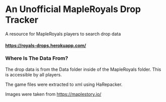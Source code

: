 # An Unofficial MapleRoyals Drop Tracker
A resource for MapleRoyals players to search drop data

#### https://royals-drops.herokuapp.com/

### Where Is The Data From?
The drop data is from the Data folder inside of the MapleRoyals folder. This is accessible by all players. 

The game files were extracted to xml using HaRepacker.

Images were taken from https://maplestory.io/


